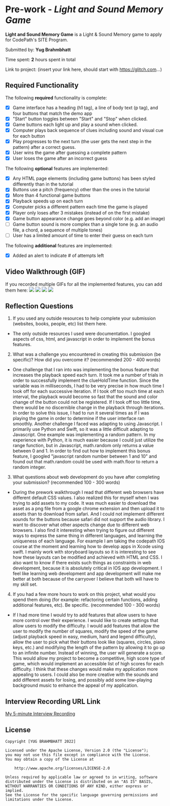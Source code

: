 # Pre-work - *Light and Sound Memory Game*

**Light and Sound Memory Game** is a Light & Sound Memory game to apply for CodePath's SITE Program. 

Submitted by: **Yug Brahmbhatt**

Time spent: **2** hours spent in total

Link to project: (insert your link here, should start with https://glitch.com...)

## Required Functionality

The following **required** functionality is complete:

* [X] Game interface has a heading (h1 tag), a line of body text (p tag), and four buttons that match the demo app
* [X] "Start" button toggles between "Start" and "Stop" when clicked. 
* [X] Game buttons each light up and play a sound when clicked. 
* [X] Computer plays back sequence of clues including sound and visual cue for each button
* [X] Play progresses to the next turn (the user gets the next step in the pattern) after a correct guess. 
* [X] User wins the game after guessing a complete pattern
* [X] User loses the game after an incorrect guess

The following **optional** features are implemented:

* [X] Any HTML page elements (including game buttons) has been styled differently than in the tutorial
* [X] Buttons use a pitch (frequency) other than the ones in the tutorial
* [X] More than 4 functional game buttons
* [X] Playback speeds up on each turn
* [X] Computer picks a different pattern each time the game is played
* [X] Player only loses after 3 mistakes (instead of on the first mistake)
* [X] Game button appearance change goes beyond color (e.g. add an image)
* [ ] Game button sound is more complex than a single tone (e.g. an audio file, a chord, a sequence of multiple tones)
* [ ] User has a limited amount of time to enter their guess on each turn

The following **additional** features are implemented:

- [X] Added an alert to indicate # of attempts left

## Video Walkthrough (GIF)

If you recorded multiple GIFs for all the implemented features, you can add them here:
![](gif1-link-here)
![](gif2-link-here)
![](gif3-link-here)
![](gif4-link-here)

## Reflection Questions
1. If you used any outside resources to help complete your submission (websites, books, people, etc) list them here. 
- The only outside resources I used were documentation. I googled aspects of css, html, and javascript in order to implement the bonus features. 

2. What was a challenge you encountered in creating this submission (be specific)? How did you overcome it? (recommended 200 - 400 words) 
- One challenge that I ran into was implementing the bonus feature that increases the playback speed each turn. It took me a number of trials in order to successfully implement the clueHoldTime function. Since the variable was in milliseconds, I had to be very precise in how much time I took off for each successive iteration. If I took off too much time at each interval, the playback would become so fast that the sound and color change of the button could not be registered. If I took off too little time, there would be no discernible change in the playback through iterations. In order to solve this issue, I had to run it several times as if I was playing the game in order to determine if the user interface ran smoothly. Another challenge I faced was adapting to using Javascript. I primarily use Python and Swift, so it was a little difficult adapting to Javascript. One example was implementing a random pattern. In my experience with Python, it is much easier because I could just utilize the range function, but in Javascript, math.random only returns a value between 0 and 1. In order to find out how to implement this bonus feature, I googled "javascript random number between 1 and 10" and found out that math.random could be used with math.floor to return a random integer.

3. What questions about web development do you have after completing your submission? (recommended 100 - 300 words) 
- During the prework walkthrough I read that different web browsers have different default CSS values. I also realized this for myself when I was trying to add assets to my code. It was much easier to download the asset as a png file from a google chrome extension and then upload it to assets than to download from safari. And I could not implement different sounds for the buttons because safari did not support the audio library. I want to discover what other aspects change due to different web browsers. I also find it interesting when trying to figure out different ways to express the same thing in different languages, and learning the uniqueness of each language. For example I am taking the codepath IOS course at the moment and learning how to develop apps in Xcode using swift. I mainly work with storyboard layouts so it is interesting to see how these layouts can be modified and achieved with HTML and CSS. I also want to know if there exists such things as constraints in web development, because it is absolutely critical in IOS app development. I feel like learning web development and app development will make me better at both because of the carryover I believe that both will have to my skill set. 

4. If you had a few more hours to work on this project, what would you spend them doing (for example: refactoring certain functions, adding additional features, etc). Be specific. (recommended 100 - 300 words) 
- If I had more time I would try to add features that allow users to have more control over their experience. I would like to create settings that allow users to modify the difficulty. I would add features that allow the user to modify the number of squares, modify the speed of the game (adjust playback speed in easy, medium, hard and legend difficulty), allow the user to pick what their buttons look like (squares, circles, piano keys, etc.) and modifying the length of the pattern by allowing it to go up to an infinite number. Instead of winning, the user will generate a score. This would allow my project to become a competitive, high score type of game, which would implement an accessible list of high scores for each difficulty. I think that these changes would make my application more appealing to users. I could also be more creative with the sounds and add different assets for losing, and possibly add some low-playing background music to enhance the appeal of my application.



## Interview Recording URL Link

[My 5-minute Interview Recording](your-link-here)


## License

    Copyright [YUG BRAHMBHATT 2022]

    Licensed under the Apache License, Version 2.0 (the "License");
    you may not use this file except in compliance with the License.
    You may obtain a copy of the License at

        http://www.apache.org/licenses/LICENSE-2.0

    Unless required by applicable law or agreed to in writing, software
    distributed under the License is distributed on an "AS IS" BASIS,
    WITHOUT WARRANTIES OR CONDITIONS OF ANY KIND, either express or implied.
    See the License for the specific language governing permissions and
    limitations under the License.
